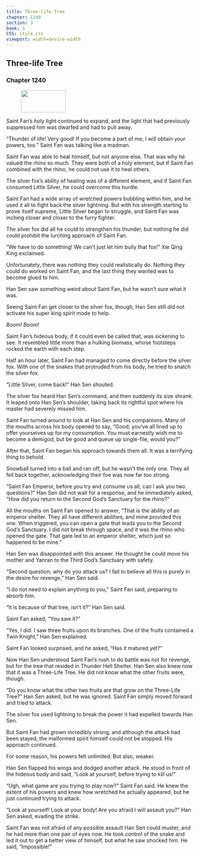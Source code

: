 ```yaml
---
title: Three-life Tree
chapter: 1240
section: 3
book: 3
CSS: style.css
viewport: width=device-width
---
```


## Three-life Tree

### Chapter 1240

<figure>
	<img src="../Images/gem.gif" alt="" id="gem" width="120" height="60" />
</figure>

Saint Fan’s holy light continued to expand, and the light that had previously suppressed him was dwarfed and had to pull away.

“Thunder of life! Very good! If you become a part of me, I will obtain your powers, too.” Saint Fan was talking like a madman.

Saint Fan was able to heal himself, but not anyone else. That was why he valued the rhino so much. They were both of a holy element, but if Saint Fan combined with the rhino, he could not use it to heal others.

The silver fox’s ability of healing was of a different element, and if Saint Fan consumed Little Silver, he could overcome this hurdle.

Saint Fan had a wide array of wretched powers bubbling within him, and he used it all to fight back the silver lightning. But with his strength starting to prove itself supreme, Little Silver began to struggle, and Saint Fan was inching closer and closer to the furry fighter.

The silver fox did all he could to strengthen his thunder, but nothing he did could prohibit the lurching approach of Saint Fan.

“We have to do something! We can’t just let him bully that fox!” Xie Qing King exclaimed.

Unfortunately, there was nothing they could realistically do. Nothing they could do worked on Saint Fan, and the last thing they wanted was to become glued to him.

Han Sen saw something weird about Saint Fan, but he wasn’t sure what it was.

Seeing Saint Fan get closer to the silver fox, though, Han Sen still did not activate his super king spirit mode to help.

*Boom!* *Boom!*

Saint Fan’s hideous body, if it could even be called that, was sickening to see. It resembled little more than a hulking biomass, whose footsteps rocked the earth with each step.

Half an hour later, Saint Fan had managed to come directly before the silver fox. With one of the snakes that protruded from his body, he tried to snatch the silver fox.

“Little Silver, come back!” Han Sen shouted.

The silver fox heard Han Sen’s command, and then suddenly its size shrank. It leaped onto Han Sen’s shoulder, taking back its rightful spot where his master had severely missed him.

Saint Fan turned around to look at Han Sen and his companions. Many of the mouths across his body opened to say, “Good; you’ve all lined up to offer yourselves up for my consumption. You must earnestly wish me to become a demigod, but be good and queue up single-file, would you?”

After that, Saint Fan began his approach towards them all. It was a terrifying thing to behold.

Snowball turned into a ball and ran off, but he wasn’t the only one. They all fell back together, acknowledging their foe was now far too strong.

“Saint Fan Emperor, before you try and consume us all, can I ask you two questions?” Han Sen did not wait for a response, and he immediately asked, “How did you return to the Second God’s Sanctuary for the rhino?”

All the mouths on Saint Fan opened to answer, “That is the ability of an emperor shelter. They all have different abilities, and mine provided this one. When triggered, you can open a gate that leads you to the Second God’s Sanctuary. I did not break through space, and it was the rhino who opened the gate. That gate led to an emperor shelter, which just so happened to be mine.”

Han Sen was disappointed with this answer. He thought he could move his mother and Yanran to the Third God’s Sanctuary with safety.

“Second question; why do you attack us? I fail to believe all this is purely in the desire for revenge,” Han Sen said.

“I do not need to explain anything to you,” Saint Fan said, preparing to absorb him.

“It is because of that tree, isn’t it?” Han Sen said.

Saint Fan asked, “You saw it?”

“Yes, I did. I saw three fruits upon its branches. One of the fruits contained a Twin Knight,” Han Sen explained.

Saint Fan looked surprised, and he asked, “Has it matured yet?”

Now Han Sen understood Saint Fan’s rush to do battle was not for revenge, but for the tree that resided in Thunder Hell Shelter. Han Sen also knew now that it was a Three-Life Tree. He did not know what the other fruits were, though.

“Do you know what the other two fruits are that grow on the Three-Life Tree?” Han Sen asked, but he was ignored. Saint Fan simply moved forward and tried to attack.

The silver fox used lightning to break the power it had expelled towards Han Sen.

But Saint Fan had grown incredibly strong, and although the attack had been stayed, the malformed spirit himself could not be stopped. His approach continued.

For some reason, his powers felt unlimited. But also, weaker.

Han Sen flapped his wings and dodged another attack. He stood in front of the hideous body and said, “Look at yourself, before trying to kill us!”

“Ugh, what game are you trying to play now?” Saint Fan said. He knew the extent of his powers and knew how wretched he actually appeared, but he just continued trying to attack.

“Look at yourself! Look at your body! Are you afraid I will assault you?” Han Sen asked, evading the strike.

Saint Fan was not afraid of any possible assault Han Sen could muster, and he had more than one pair of eyes now. He took control of the snake and led it out to get a better view of himself, but what he saw shocked him. He said, “Impossible!”